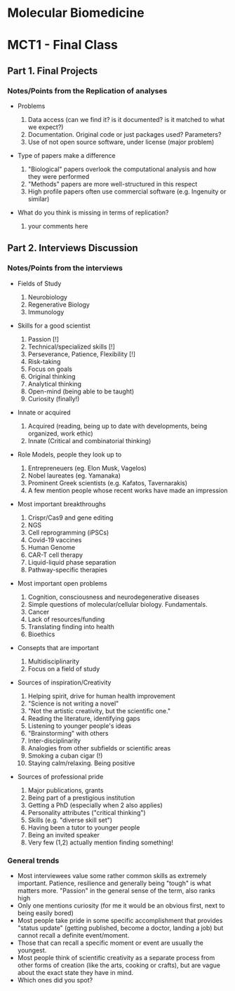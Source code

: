 # Molecular Biomedicine
# MCT1 - Final Class

## Part 1. Final Projects

### Notes/Points from the Replication of analyses

* Problems
  1. Data access (can we find it? is it documented? is it matched to what we expect?)
  2. Documentation. Original code or just packages used? Parameters?
  3. Use of not open source software, under license (major problem)

* Type of papers make a difference
  1. "Biological" papers overlook the computational analysis and how they were performed
  2. "Methods" papers are more well-structured in this respect
  3. High profile papers often use commercial software (e.g. Ingenuity or similar)

* What do you think is missing in terms of replication?
  1. your comments here



## Part 2. Interviews Discussion

### Notes/Points from the interviews 

* Fields of Study
  1. Neurobiology
  2. Regenerative Biology
  3. Immunology

* Skills for a good scientist
  1. Passion [!]
  2. Technical/specialized skills [!]
  3. Perseverance, Patience, Flexibility [!]
  4. Risk-taking
  5. Focus on goals
  6. Original thinking
  7. Analytical thinking
  8. Open-mind (being able to be taught)
  9. Curiosity (finally!)

* Innate or acquired
  1. Acquired (reading, being up to date with developments, being organized, work ethic)
  2. Innate (Critical and combinatorial thinking)

* Role Models, people they look up to
  
  1. Entrepreneuers (eg. Elon Musk, Vagelos)
  2. Nobel laureates (eg. Yamanaka)
  3. Prominent Greek scientists (e.g. Kafatos, Tavernarakis)
  4. Α few mention people whose recent works have made an impression
  
* Most important breakthroughs
  1. Crispr/Cas9 and gene editing
  2. NGS 
  3. Cell reprogramming (iPSCs)
  4. Covid-19 vaccines
  5. Human Genome
  6. CAR-T cell therapy
  7. Liquid-liquid phase separation
  8. Pathway-specific therapies

* Most important open problems
  1. Cognition, consciousness and neurodegenerative diseases
  2. Simple questions of molecular/cellular biology. Fundamentals.
  3. Cancer
  4. Lack of resources/funding
  5. Translating finding into health
  6. Bioethics

* Consepts that are important
  1. Multidisciplinarity
  2. Focus on a field of study

* Sources of inspiration/Creativity
  1. Helping spirit, drive for human health improvement
  2. "Science is not writing a novel"
  3. "Not the artistic creativity, but the scientific one."
  4. Reading the literature, identifying gaps
  5. Listening to younger people's ideas
  6. "Brainstorming" with others
  7. Inter-disciplinarity
  8. Analogies from other subfields or scientific areas
  9. Smoking a cuban cigar (!)
  10. Staying calm/relaxing. Being positive

* Sources of professional pride
  1. Major publications, grants
  2. Being part of a prestigious institution
  3. Getting a PhD (especially when 2 also applies)
  4. Personality attributes ("critical thinking")
  5. Skills (e.g. "diverse skill set")
  6. Having been a tutor to younger people
  7. Being an invited speaker
  8. Very few (1,2) actually mention finding something!


### General trends

* Most interviewees value some rather common skills as extremely important. Patience, resilience and generally being "tough" is what matters more. "Passion" in the general sense of the term, also ranks high
* Only one mentions curiosity (for me it would be an obvious first, next to being easily bored)
* Most people take pride in some specific accomplishment that provides "status update" (getting published, become a doctor, landing a job) but cannot recall a definite event/moment. 
* Those that can recall a specific moment or event are usually the youngest.
* Most people think of scientific creativity as a separate process from other forms of creation (like the arts, cooking or crafts), but are vague about the exact state they have in mind.
* Which ones did you spot?